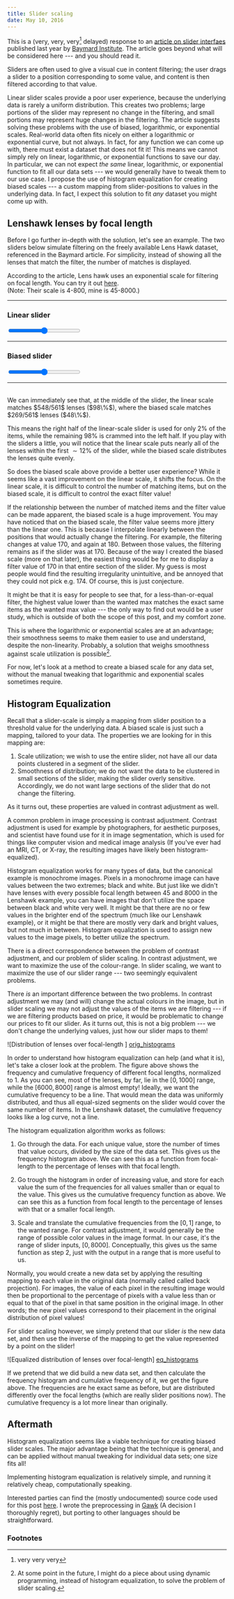 ```yaml
---
title: Slider scaling
date: May 10, 2016
---
```


This is a (very, very, very[^1] delayed) response to an [article on slider
interfaes](http://baymard.com/blog/slider-interfaces) published last year by
[Baymard Institute](http://baymard.com/). The article goes beyond what will be
considered here --- and you should read it.

Sliders are often used to give a visual cue in content filtering; the user drags
a slider to a position corresponding to some value, and content is then filtered
according to that value.

Linear slider scales provide a poor user experience, because the underlying data
is rarely a uniform distribution. This creates two problems; large portions of
the slider may represent no change in the filtering, and small portions may
represent huge changes in the filtering. The article suggests solving these
problems with the use of biased, logarithmic, or exponential scales. Real-world
data often fits nicely on either a logarithmic or exponential curve, but not
always. In fact, for any function we can come up with, there must exist a
dataset that does not fit it! This means we cannot simply rely on linear,
logarithmic, or exponential functions to save our day. In particular, we can not
expect _the same_ linear, logarithmic, or exponential function to fit all our
data sets --- we would generally have to tweak them to our use case.
I propose the use of histogram equalization for creating biased scales --- a
custom mapping from slider-positions to values in the underlying data. In fact,
I expect this solution to fit _any_ dataset you might come up with.

## Lenshawk lenses by focal length

Before I go further in-depth with the solution, let's see an example.
The two sliders below simulate filtering on the freely available Lens Hawk
dataset, referenced in the Baymard article. For simplicity, instead of showing
all the lenses that match the filter, the number of matches is displayed.

According to the article, Lens hawk uses an exponential scale for filtering on
focal length. You can try it out [here](http://lenshawk.com/).  
(Note: Their scale is 4-800, mine is 45-8000.)

---

### Linear slider

<div id="slider-linear-contentpane"></div>
<span id="slider-linear-min"></span>
<input id="slider-linear" type="range" style="width:33%;" oninput="sliders.sliderUpdate(event.target.id)">
<span id="slider-linear-max"></span>

---

### Biased slider

<div id="slider-equalized-contentpane"></div>
<span id="slider-equalized-min"></span>
<input id="slider-equalized" type="range" style="width:33%" oninput="sliders.sliderUpdate(event.target.id)">
<span id="slider-equalized-max"></span>

---
<br>
We can immediately see that, at the middle of the slider, the linear scale
matches $548/561$ lenses ($98\%$), where the biased scale matches $269/561$
lenses ($48\%$).

This means the right half of the linear-scale slider is used for only $2\%$ of the items,
while the remaining $98\%$ is crammed into the left half. If you play with the
sliders a little, you will notice that the linear scale puts nearly all of the lenses
within the first $\sim12\%$ of the slider, while the biased scale distributes the
lenses quite evenly.

So does the biased scale above provide a better user experience? While it seems
like a vast improvement on the linear scale, it shifts the focus. On the linear
scale, it is difficult to control the number of matching items, but on the
biased scale, it is difficult to control the exact filter value!

<!-- following section is sort of shite -->
If the relationship between the number of matched items and the filter value can
be made apparent, the biased scale is a huge improvement. You may have noticed
that on the biased scale, the filter value seems more jittery than the
linear one. This is because I interpolate linearly between the positions that
would actually change the filtering. For example, the filtering changes at value
$170$, and again at $180$. Between those values, the filtering remains as if the
slider was at $170$. Because of the way I created the biased scale (more on that
later), the easiest thing would be for me to display a filter value of $170$ in
that entire section of the slider. My guess is most people would find the
resulting irregularity unintuitive, and be annoyed that they could not pick e.g.
$174$. Of course, this is just conjecture.

It might be that it is easy for people to see that, for a less-than-or-equal
filter, the highest value lower than the wanted max matches the exact same items
as the wanted max value --- the only way to find out would be a user study,
which is outside of both the scope of this post, and my comfort zone.

This is where the logarithmic or exponential scales are at an advantage; their
smoothness seems to make them easier to use and understand, despite the
non-linearity. Probably, a solution that weighs smoothness against scale
utilization is possible[^2].

For now, let's look at a method to create a biased scale for any data set,
without the manual tweaking that logarithmic and exponential scales sometimes
require.

## Histogram Equalization

Recall that a slider-scale is simply a mapping from slider position to a
threshold value for the underlying data.
A biased scale is just such a mapping, tailored to your data.
The properties we are looking for in this mapping are:

1. Scale utilization; we wish to use the entire slider, not have all our data
   points clustered in a segment of the slider.
2. Smoothness of distribution; we do not want the data to be clustered in small
   sections of the slider, making the slider overly sensitive. Accordingly, we do
   not want large sections of the slider that do not change the filtering.

As it turns out, these properties are valued in contrast adjustment as well.

A common problem in image processing is contrast adjustment. Contrast adjustment
is used for example by photographers, for aesthetic purposes, and scientist have
found use for it in image segmentation, which is used for things like
computer vision and medical image analysis (If you've ever had an MRI, CT, or X-ray,
the resulting images have likely been histogram-equalized).

Histogram equalization works for many types of data, but the canonical
example is monochrome images. Pixels in a monochrome image can have values
between the two extremes; black and white. But just like we didn't have lenses
with every possible focal length between 45 and 8000 in the Lenshawk example,
you can have images that don't utilize the space between black and white very
well. It might be that there are no or few values in the brighter end of the
spectrum (much like our Lenshawk example), or it might be that there are mostly
very dark and bright values, but not much in between.
Histogram equalization is used to assign new values to the image pixels, to
better utilize the spectrum.

There is a direct correspondence between the problem of contrast
adjustment, and our problem of slider scaling. In contrast adjustment, we want
to maximize the use of the colour-range. In slider scaling, we want to maximize
the use of our slider range --- two seemingly equivalent problems.

There _is_ an important difference between the two problems. In contrast
adjustment we may (and will) change the actual colours in the image, but in
slider scaling we may not adjust the values of the items we are filtering ---
if we are filtering products based on price, it would be problematic to change
our prices to fit our slider.
As it turns out, this is not a big problem --- we don't change the underlying
values, just how our slider maps to them!

![Distribution of lenses over focal-length ] [orig_histograms]

In order to understand how histogram equalization can help (and what it is), let's
take a closer look at the problem. The figure above shows the frequency and
cumulative frequency of different focal lengths, normalized to 1. As you can
see, most of the lenses, by far, lie in the $[0,1000]$ range, while the
$[6000,8000]$ range is almost empty! Ideally, we want the cumulative frequency
to be a line. That would mean the data was uniformly distributed, and thus all
equal-sized segments on the slider would cover the same number of items. In the
Lenshawk dataset, the cumulative frequency looks like a log curve, not a line.

The histogram equalization algorithm works as follows:

1. Go through the data. For each unique value, store the number of times
   that value occurs, divided by the size of the data set. This gives us the
   frequency histogram above. We can see this as a function from focal-length
   to the percentage of lenses with that focal length.

2. Go trough the histogram in order of increasing value, and store for each
   value the sum of the frequencies for all values smaller than or equal to
   the value. This gives us the cumulative frequency function as above. We can
   see this as a function from focal length to the percentage of lenses with
   that or a smaller focal length.

3. Scale and translate the cumulative frequencies from the $[0,1]$ range, to the
   wanted range. For contrast adjustment, it would generally be the range of
   possible color values in the image format. In our case, it's the range of slider
   inputs, $[0,8000]$. Conceptually, this gives us the same function as step 2,
   just with the output in a range that is more useful to us.

Normally, you would create a new data set by applying the resulting mapping to
each value in the original data (normally called called back projection). For
images, the value of each pixel in the resulting image would then be
proportional to the percentage of pixels with a value less than or equal to that
of the pixel in that same position in the original image. In other words; the
new pixel values correspond to their placement in the original distribution of
pixel values!

For slider scaling however, we simply pretend that our slider _is_ the new data
set, and then use the inverse of the mapping to get the value represented by a
point on the slider!

![Equalized distribution of lenses over focal-length] [eq_histograms]

If we pretend that we did build a new data set, and then calculate the frequency
histogram and cumulative frequency of it, we get the figure above.
The frequencies are he exact same as before, but are distributed differently
over the focal lengths (which are really slider positions now). The cumulative
frequency is a lot more linear than originally.


## Aftermath
Histogram equalization seems like a viable technique for creating biased slider
scales. The major advantage being that the technique is general, and can be
applied without manual tweaking for individual data sets; one size fits all!

Implementing histogram equalization is relatively simple, and running it
relatively cheap, computationally speaking.

Interested parties can find the (mostly undocumented) source code used for this
post [here](https://github.com/Bladtman242/slider-histogram-equalization.git). I
wrote the preprocessing in [Gawk](https://www.gnu.org/software/gawk/) (A
decision I thoroughly regret), but porting to other languages should be
straightforward.

[orig_histograms]: slider-scaling-assets/original_plot.png
[eq_histograms]: slider-scaling-assets/equalized_plot.png

### Footnotes
[^1]: very very very
[^2]: At some point in the future, I might do a piece about using dynamic
programming, instead of histogram equalization, to solve the problem of slider
scaling.

<script id="mustache-templ" type="x-tmpl-mustache">
	<p>Filter value: {{maxvalue}}
	<br>
	Matching lenses: {{count}} of {{totaldata}}</p>
</script>
<script src="https://cdnjs.cloudflare.com/ajax/libs/mustache.js/2.1.3/mustache.min.js"></script>
<script src="slider-scaling-assets/data.js"></script>
<script src="slider-scaling-assets/sliders.js"></script>
<script>document.onload=sliders.init()</script>
